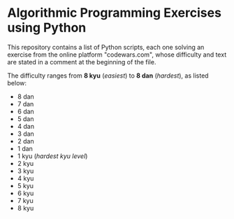 # Algorithmic Programming Exercises using Python

This repository contains a list of Python scripts, each one solving an exercise from the online platform "codewars.com", whose difficulty and text are stated in a comment at the beginning of the file.

The difficulty ranges from **8 kyu** (*easiest*) to **8 dan** (*hardest*), as listed below:

- 8 dan
- 7 dan
- 6 dan
- 5 dan
- 4 dan
- 3 dan
- 2 dan
- 1 dan
- 1 kyu (*hardest kyu level*)
- 2 kyu
- 3 kyu
- 4 kyu
- 5 kyu
- 6 kyu
- 7 kyu
- 8 kyu


